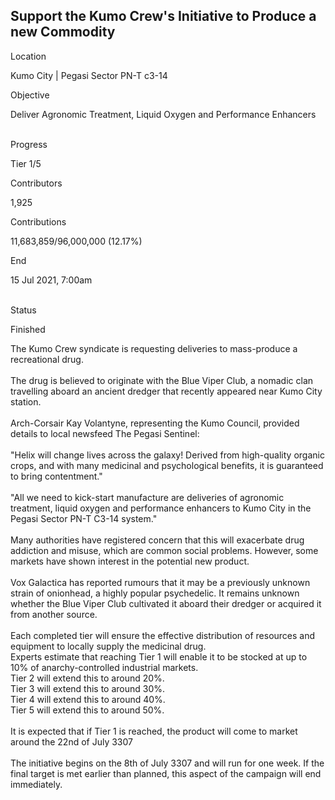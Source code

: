 ## Support the Kumo Crew\'s Initiative to Produce a new Commodity

Location

Kumo City \| Pegasi Sector PN-T c3-14

Objective

Deliver Agronomic Treatment, Liquid Oxygen and Performance Enhancers

\
Progress

Tier 1/5

Contributors

1,925

Contributions

11,683,859/96,000,000 (12.17%)

End

15 Jul 2021, 7:00am

\
Status

Finished

The Kumo Crew syndicate is requesting deliveries to mass-produce a
recreational drug.\
\
The drug is believed to originate with the Blue Viper Club, a nomadic
clan travelling aboard an ancient dredger that recently appeared near
Kumo City station.\
\
Arch-Corsair Kay Volantyne, representing the Kumo Council, provided
details to local newsfeed The Pegasi Sentinel:\
\
\"Helix will change lives across the galaxy! Derived from high-quality
organic crops, and with many medicinal and psychological benefits, it is
guaranteed to bring contentment.\"\
\
\"All we need to kick-start manufacture are deliveries of agronomic
treatment, liquid oxygen and performance enhancers to Kumo City in the
Pegasi Sector PN-T C3-14 system.\"\
\
Many authorities have registered concern that this will exacerbate drug
addiction and misuse, which are common social problems. However, some
markets have shown interest in the potential new product.\
\
Vox Galactica has reported rumours that it may be a previously unknown
strain of onionhead, a highly popular psychedelic. It remains unknown
whether the Blue Viper Club cultivated it aboard their dredger or
acquired it from another source.\
\
Each completed tier will ensure the effective distribution of resources
and equipment to locally supply the medicinal drug.\
Experts estimate that reaching Tier 1 will enable it to be stocked at up
to 10% of anarchy-controlled industrial markets.\
Tier 2 will extend this to around 20%.\
Tier 3 will extend this to around 30%.\
Tier 4 will extend this to around 40%.\
Tier 5 will extend this to around 50%.\
\
It is expected that if Tier 1 is reached, the product will come to
market around the 22nd of July 3307\
\
The initiative begins on the 8th of July 3307 and will run for one week.
If the final target is met earlier than planned, this aspect of the
campaign will end immediately.
